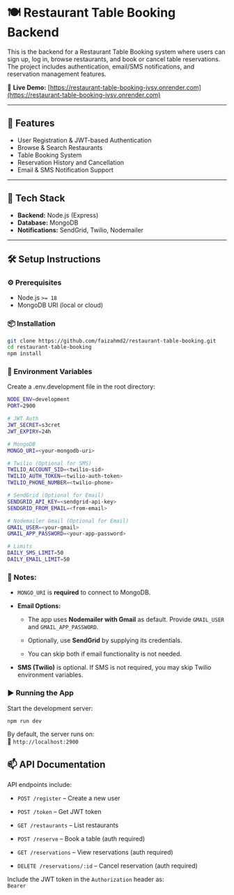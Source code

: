 # 🍽️ Restaurant Table Booking Backend

This is the backend for a Restaurant Table Booking system where users can sign up, log in, browse restaurants, and book or cancel table reservations. The project includes authentication, email/SMS notifications, and reservation management features.

🔗 **Live Demo:** [https://restaurant-table-booking-ivsv.onrender.com](https://restaurant-table-booking-ivsv.onrender.com)


---

## 🚀 Features

- User Registration & JWT-based Authentication
- Browse & Search Restaurants
- Table Booking System
- Reservation History and Cancellation
- Email & SMS Notification Support

---

## 🧰 Tech Stack

- **Backend:** Node.js (Express)
- **Database:** MongoDB
- **Notifications:** SendGrid, Twilio, Nodemailer

---

## 🛠️ Setup Instructions

### ⚙️ Prerequisites

- Node.js `>= 18`
- MongoDB URI (local or cloud)

### 📦 Installation

```bash
git clone https://github.com/faizahmd2/restaurant-table-booking.git
cd restaurant-table-booking
npm install
```

### 🔐 Environment Variables

Create a .env.development file in the root directory:
```bash
NODE_ENV=development
PORT=2900

# JWT Auth
JWT_SECRET=s3cret
JWT_EXPIRY=24h

# MongoDB
MONGO_URI=<your-mongodb-uri>

# Twilio (Optional for SMS)
TWILIO_ACCOUNT_SID=<twilio-sid>
TWILIO_AUTH_TOKEN=<twilio-auth-token>
TWILIO_PHONE_NUMBER=<twilio-phone>

# SendGrid (Optional for Email)
SENDGRID_API_KEY=<sendgrid-api-key>
SENDGRID_FROM_EMAIL=<from-email>

# Nodemailer Gmail (Optional for Email)
GMAIL_USER=<your-gmail>
GMAIL_APP_PASSWORD=<your-app-password>

# Limits
DAILY_SMS_LIMIT=50
DAILY_EMAIL_LIMIT=50
```

### 📝 Notes:

*   `MONGO_URI` is **required** to connect to MongoDB.
    
*   **Email Options:**
    
    *   The app uses **Nodemailer with Gmail** as default. Provide `GMAIL_USER` and `GMAIL_APP_PASSWORD`.
        
    *   Optionally, use **SendGrid** by supplying its credentials.
        
    *   You can skip both if email functionality is not needed.
        
*   **SMS (Twilio)** is optional. If SMS is not required, you may skip Twilio environment variables.

### ▶️ Running the App

Start the development server:

```bash
npm run dev
``` 

By default, the server runs on:  
📍 `http://localhost:2900`

📫 API Documentation
--------------------

API endpoints include:

*   `POST /register` – Create a new user
    
*   `POST /token` – Get JWT token
    
*   `GET /restaurants` – List restaurants
    
*   `POST /reserve` – Book a table (auth required)
    
*   `GET /reservations` – View reservations (auth required)
    
*   `DELETE /reservations/:id` – Cancel reservation (auth required)
    

Include the JWT token in the `Authorization` header as:  
`Bearer `
